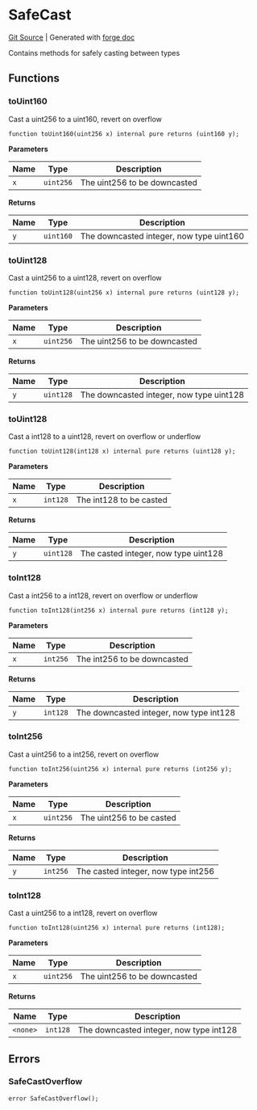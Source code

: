 # SafeCast
[Git Source](https://github.com/uniswap/v4-core/blob/1141642f8ba4665a50660886a8a8401526677045/src/libraries/SafeCast.sol)
| Generated with [forge doc](https://book.getfoundry.sh/reference/forge/forge-doc)

Contains methods for safely casting between types


## Functions
### toUint160

Cast a uint256 to a uint160, revert on overflow


```solidity
function toUint160(uint256 x) internal pure returns (uint160 y);
```
**Parameters**

|Name|Type|Description|
|----|----|-----------|
|`x`|`uint256`|The uint256 to be downcasted|

**Returns**

|Name|Type|Description|
|----|----|-----------|
|`y`|`uint160`|The downcasted integer, now type uint160|


### toUint128

Cast a uint256 to a uint128, revert on overflow


```solidity
function toUint128(uint256 x) internal pure returns (uint128 y);
```
**Parameters**

|Name|Type|Description|
|----|----|-----------|
|`x`|`uint256`|The uint256 to be downcasted|

**Returns**

|Name|Type|Description|
|----|----|-----------|
|`y`|`uint128`|The downcasted integer, now type uint128|


### toUint128

Cast a int128 to a uint128, revert on overflow or underflow


```solidity
function toUint128(int128 x) internal pure returns (uint128 y);
```
**Parameters**

|Name|Type|Description|
|----|----|-----------|
|`x`|`int128`|The int128 to be casted|

**Returns**

|Name|Type|Description|
|----|----|-----------|
|`y`|`uint128`|The casted integer, now type uint128|


### toInt128

Cast a int256 to a int128, revert on overflow or underflow


```solidity
function toInt128(int256 x) internal pure returns (int128 y);
```
**Parameters**

|Name|Type|Description|
|----|----|-----------|
|`x`|`int256`|The int256 to be downcasted|

**Returns**

|Name|Type|Description|
|----|----|-----------|
|`y`|`int128`|The downcasted integer, now type int128|


### toInt256

Cast a uint256 to a int256, revert on overflow


```solidity
function toInt256(uint256 x) internal pure returns (int256 y);
```
**Parameters**

|Name|Type|Description|
|----|----|-----------|
|`x`|`uint256`|The uint256 to be casted|

**Returns**

|Name|Type|Description|
|----|----|-----------|
|`y`|`int256`|The casted integer, now type int256|


### toInt128

Cast a uint256 to a int128, revert on overflow


```solidity
function toInt128(uint256 x) internal pure returns (int128);
```
**Parameters**

|Name|Type|Description|
|----|----|-----------|
|`x`|`uint256`|The uint256 to be downcasted|

**Returns**

|Name|Type|Description|
|----|----|-----------|
|`<none>`|`int128`|The downcasted integer, now type int128|


## Errors
### SafeCastOverflow

```solidity
error SafeCastOverflow();
```

